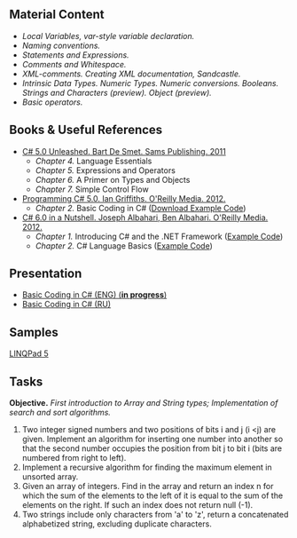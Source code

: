 ## Material Content 
- *Local Variables, var-style variable declaration.*
- *Naming conventions.*
- *Statements and Expressions.*
- *Comments and Whitespace.*
- *XML-comments. Сreating XML documentation, Sandcastle.*
- *Intrinsic Data Types. Numeric Types. Numeric conversions. Booleans. Strings and Characters (preview). Object (preview).*
- *Basic operators.*

## Books & Useful References 

- [C# 5.0 Unleashed. Bart De Smet. Sams Publishing. 2011](https://www.goodreads.com/book/show/11027638-c-4-0-unleashed)
   - *Chapter 4.* Language Essentials
   - *Chapter 5.* Expressions and Operators
   - *Chapter 6.* A Primer on Types and Objects
   - *Chapter 7.* Simple Control Flow
- [Programming C# 5.0. Ian Griffiths. O'Reilly Media. 2012.](http://shop.oreilly.com/product/0636920024064.do)
   - *Chapter 2.* Basic Coding in C# ([Download Example Code](https://resources.oreilly.com/examples/0636920024064/blob/master/Ch02.zip))
- [C# 6.0 in a Nutshell. Joseph Albahari, Ben Albahari. O'Reilly Media. 2012.](http://shop.oreilly.com/product/0636920040323.do)
   - *Chapter 1.* Introducing C# and the .NET Framework ([Example Code](http://www.albahari.com/nutshell/ch01.aspx))
   - *Chapter 2.* C# Language Basics ([Example Code](http://www.albahari.com/nutshell/ch02.aspx))

## Presentation 
- [Basic Coding in C# (ENG) (**in progress**)]()
- [Basic Coding in C# (RU)](https://github.com/EPM-RD-NETLAB/.NET-Framework-modules/blob/master/M2.%20Basic%20Coding%20in%20C%23/Basic%20Coding%20in%20C%23.pptx)

## Samples 
[LINQPad 5](https://github.com/EPM-RD-NETLAB/.NET-Framework-modules/tree/master/M2.%20Basic%20Coding%20in%20C%23/Samples/LINQPad%205)

## Tasks  
**Objective.** *First introduction to Array and String types; Implementation of search and sort algorithms.*
  1. Two integer signed numbers and two positions of bits i and j (i <j) are given. Implement an algorithm for inserting one number into another so that the second number occupies the position from bit j to bit i (bits are numbered from right to left).
  2. Implement a recursive algorithm for finding the maximum element in unsorted array.
  3. Given an array of integers. Find in the array and return an index n for which the sum of the elements to the left of it is equal to the sum of the elements on the right. If such an index does not return null (-1).
  4. Two strings include only characters from 'a' to 'z', return a concatenated alphabetized string, excluding duplicate characters.

